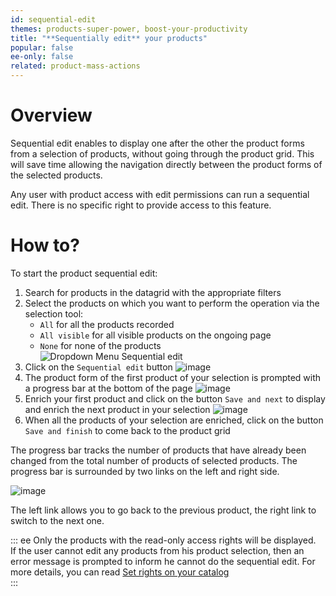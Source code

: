```yaml
---
id: sequential-edit
themes: products-super-power, boost-your-productivity
title: "**Sequentially edit** your products"
popular: false
ee-only: false
related: product-mass-actions
---
```


# Overview

Sequential edit enables to display one after the other the product forms from a selection of products, without going through the product grid. This will save time allowing the navigation directly between the product forms of the selected products.

Any user with product access with edit permissions can run a sequential edit. There is no specific right to provide access to this feature.

# How to?

To start the product sequential edit:
1.  Search for products in the datagrid with the appropriate filters
2.  Select the products on which you want to perform the operation via the selection tool:   
    - `All` for all the products recorded  
    - `All visible` for all visible products on the ongoing page  
    - `None` for none of the products  
  ![Dropdown Menu Sequential edit](Products_DropdownmenuSequentialEdit.png)
3.  Click on the `Sequential edit` button
  ![image](Products_SequentialEditCTA.png)
4.  The product form of the first product of your selection is prompted with a progress bar at the bottom of the page
  ![image](Products_SequentialEditProgressBar.png)
5. Enrich your first product and click on the button `Save and next` to display and enrich the next product in your selection
  ![image](Products_SequentialEditProgressBarSaveandNext.png)  
6. When all the products of your selection are enriched, click on the button `Save and finish` to come back to the product grid

The progress bar tracks the number of products that have already been changed from the total number of products of selected products. The progress bar is surrounded by two links on the left and right side.

![image](Products_SequentialEditProgressBar2.png)

The left link allows you to go back to the previous product, the right link to switch to the next one.

::: ee
Only the products with the read-only access rights will be displayed.  
If the user cannot edit any products from his product selection, then an error message is prompted to inform he cannot do the sequential edit. For more details, you can read [Set rights on your catalog](access-rights-on-products.html)   
:::
